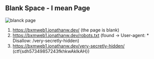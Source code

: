 ## Blank Space - I mean Page
![blanck page](https://github.com/fahimalshihab/BxMCTF-23-MGCI-CTF-CLUB/assets/97816146/1d3d4fb9-f1a1-4158-9951-10fdfad9e070)

1) https://bxmweb1.jonathanw.dev/ (the page is blank)
2) https://bxmweb1.jonathanw.dev/robots.txt (found -> User-agent: *
Disallow: /very-secretly-hidden)
3) https://bxmweb1.jonathanw.dev/very-secretly-hidden/ (ctf{sdh57349857243fkhkwAklkAH})
